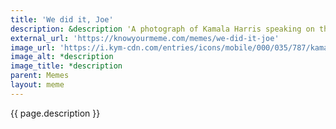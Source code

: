 ```yaml
---
title: 'We did it, Joe'
description: &description 'A photograph of Kamala Harris speaking on the phone with Joe Biden after learning they had been elected president and vice president. Shared ironically.'
external_url: 'https://knowyourmeme.com/memes/we-did-it-joe' 
image_url: 'https://i.kym-cdn.com/entries/icons/mobile/000/035/787/kamala.jpg'
image_alt: *description
image_title: *description
parent: Memes
layout: meme
---
```


{{ page.description }}